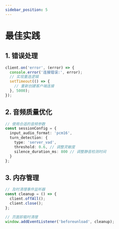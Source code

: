 ```yaml
---
sidebar_position: 5
---
```

# 最佳实践

## 1. 错误处理

```typescript
client.on('error', (error) => {
  console.error('连接错误:', error);
  // 实现重连逻辑
  setTimeout(() => {
    // 重新创建客户端连接
  }, 5000);
});
```

## 2. 音频质量优化

```typescript
// 使用合适的音频参数
const sessionConfig = {
  input_audio_format: 'pcm16',
  turn_detection: {
    type: 'server_vad',
    threshold: 0.6, // 调整灵敏度
    silence_duration_ms: 800 // 调整静音检测时间
  }
};
```

## 3. 内存管理

```typescript
// 及时清理事件监听器
const cleanup = () => {
  client.offAll();
  client.close();
};

// 页面卸载时清理
window.addEventListener('beforeunload', cleanup);
``` 